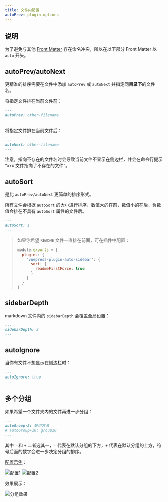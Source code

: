 ```yaml
---
title: 文件内配置
autoPrev: plugin-options
---
```


## 说明

为了避免与其他 [Front Matter](https://vuepress.vuejs.org/zh/guide/frontmatter.html#front-matter) 存在命名冲突，所以在以下部分 Front Matter 以 `auto` 开头。



## autoPrev/autoNext

更精准的排序需要在文件中添加 `autoPrev` 或 `autoNext` 并指定同**目录下**的文件名。

将指定文件排在当前文件前：

```md
---
autoPrev: other-filename
---
```

将指定文件排在当前文件后：

```md
---
autoNext: other-filename
---
```

注意，指向不存在的文件名时会导致当前文件不显示在侧边栏，并会在命令行提示 “xxx 文件指向了不存在的文件”。



## autoSort

是比 `autoPrev/autoNext` 更简单的排序形式。

所有文件会根据 `autoSort` 的大小进行排序，数值大的在前，数值小的在后，负数值会排在不具有 `autoSort` 属性的文件后。

```md
---
autoSort: 1
---
```

> 如果你希望 `README` 文件一直排在前面，可在插件中配置：
>
> ```js
> module.exports = {
>   plugins: {
>     "vuepress-plugin-auto-sidebar": {
>       sort: {
>         readmeFirstForce: true
>       }
>     }
>   }
> }
> ```



## sidebarDepth

markdown 文件内的 `sidebarDepth` 会覆盖全局设置：

```md
---
sidebarDepth: 2
---
```



## autoIgnore

当你有文件不想显示在侧边栏时：

```md
---
autoIgnore: true
---
```



## 多个分组

如果希望一个文件夹内的文件再进一步分组：

```md
---
autoGroup-2: 数组方法
# autoGroup+10: group10
---
```

其中 `-` 和 `+` 二者选其一，`-` 代表在默认分组的下方，`+` 代表在默认分组的上方，符号后面的数字会进一步决定分组的排序。

[配置示例](https://github.com/shanyuhai123/documents/tree/master/docs/frontend/javascript)：

<img :src="$withBase('/assets/group-config-demo1.png')" alt="配置1">

<img :src="$withBase('/assets/group-config-demo2.png')" alt="配置2">

效果展示：

<img :src="$withBase('/assets/group-config-effect.png')" alt="分组效果">